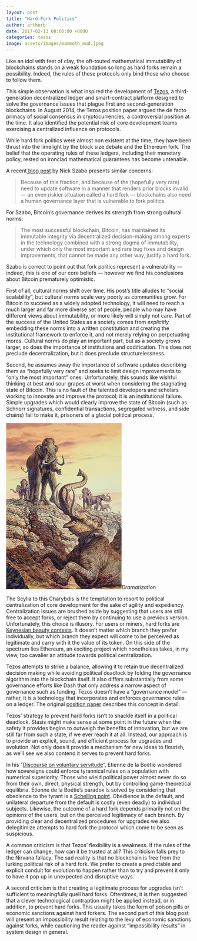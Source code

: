 ```yaml
---
layout: post
title: "Hard-Fork Politics"
author: arthurb
date: 2017-02-13 00:00:00 +0000
categories: tezos
image: assets/images/mammoth_mud.jpeg
---
```


Like an idol with feet of clay, the oft-touted mathematical immutability of blockchains stands on a weak foundation so long as hard forks remain a possibility. Indeed, the rules of these protocols only bind those who choose to follow them.

This simple observation is what inspired the development of [Tezos](https://tezos.com), a third-generation decentralized ledger and smart-contract platform designed to solve the governance issues that plague first and second-generation blockchains. In August 2014, the Tezos position paper argued the de facto primacy of social consensus in cryptocurrencies, a controversial position at the time. It also identified the potential risk of core development teams exercising a centralized influence on protocols.

While hard fork politics were almost non existent at the time, they have been thrust into the limelight by the block size debate and the Ethereum fork. The belief that the operating rules of these ledgers, including their monetary policy, rested on ironclad mathematical guarantees has become untenable.

A recent[ blog post](http://unenumerated.blogspot.com/2017/02/money-blockchains-and-social-scalability.html) by Nick Szabo presents similar concerns:
> Because of this fraction, and because of the (hopefully very rare) need to update software in a manner that renders prior blocks invalid — an even riskier situation called a hard fork — blockchains also need a human governance layer that is vulnerable to fork politics.

For Szabo, Bitcoin’s governance derives its strength from strong cultural norms:
> The most successful blockchain, Bitcoin, has maintained its immutable integrity via decentralized decision-making among experts in the technology combined with a strong dogma of immutability, under which only the most important and rare bug fixes and design improvements, that cannot be made any other way, justify a hard fork.

Szabo is correct to point out that fork politics represent a vulnerability — indeed, this is one of our core beliefs — however we find his conclusions about Bitcoin prematurely optimistic.

First of all, cultural norms shift over time. His post’s title alludes to “social scalability”, but cultural norms scale very poorly as communities grow. For Bitcoin to succeed as a widely adopted technology, it will need to reach a much larger and far more diverse set of people, people who may have different views about immutability, or more likely will simply not care. Part of the success of the United States as a society comes from *explicitly* embedding these norms into a written constitution and creating the institutional framework to enforce it, and not merely relying on perpetuating mores. Cultural norms do play an important part, but as a society grows larger, so does the importance of institutions and codification. This does not preclude decentralization, but it does preclude structurelessness.

Second, he assumes away the importance of software updates describing them as “hopefully very rare” and seeks to limit design improvements to “only the most important” ones. Unfortunately, this sounds like wishful thinking at best and sour grapes at worst when considering the stagnating state of Bitcoin. This is no fault of the talented developers and scholars working to innovate and improve the protocol; it is an institutional failure. Simple upgrades which would clearly improve the state of Bitcoin (such as Schnorr signatures, confidential transactions, segregated witness, and side chains) fail to make it, prisoners of a glacial political process.

![Dramatization](/assets/images/mammoth_mud.jpeg)*Dramatization*

The Scylla to this Charybdis is the temptation to resort to political centralization of core development for the sake of agility and expediency. Centralization issues are brushed aside by suggesting that users are still free to accept forks, or reject them by continuing to use a previous version. Unfortunately, this choice is illusory. For users or miners, hard forks are [Keynesian beauty contests](https://en.wikipedia.org/wiki/Keynesian_beauty_contest). It doesn’t matter which branch they prefer individually, but which branch they expect will come to be perceived as legitimate and carry with it the value of its token. On this side of the spectrum lies Ethereum, an exciting project which nonetheless takes, in my view, too cavalier an attitude towards political centralization.

Tezos attempts to strike a balance, allowing it to retain true decentralized decision making while avoiding political deadlock by folding the governance algorithm into the blockchain itself. It also differs substantially from some governance efforts like Dash that only address a narrow aspect of governance such as funding. Tezos doesn’t have a “governance model” — rather, it is a technology that incorporates and enforces governance rules on a ledger. The original [position paper](https://tezos.com/pdf/position_paper.pdf) describes this concept in detail.

Tezos’ strategy to prevent hard forks isn’t to shackle itself in a political deadlock. Stasis might make sense at some point in the future when the safety it provides begins to outweigh the benefits of innovation, but we are still far from such a state, if we ever reach it at all. Instead, our approach is to provide an explicit, sound, and efficient process for upgrades and evolution. Not only does it provide a mechanism for new ideas to flourish, as we’ll see we also contend it serves to prevent hard forks.

In his “[Discourse on voluntary servitude](http://www.constitution.org/la_boetie/serv_vol.htm)”, Etienne de la Boétie wondered how sovereigns could enforce tyrannical rules on a population with numerical superiority. Those who wield political power almost never do so from their own, direct, physical strength, but by controlling game-theoretical equilibria. Etienne de la Boétie’s paradox is solved by considering that obedience to the tyrant is a [Schelling point](https://en.wikipedia.org/wiki/Focal_point_(game_theory)). Obedience is the default, and unilateral departure from the default is costly (even deadly) to individual subjects. Likewise, the outcome of a hard fork depends primarily not on the opinions of the users, but on the perceived legitimacy of each branch. By providing clear and decentralized procedures for upgrades we also delegitimize attempts to hard fork the protocol which come to be seen as suspicious.

A common criticism is that Tezos’ flexibility is a weakness. If the rules of the ledger can change, how can it be trusted at all? This criticism falls prey to the Nirvana fallacy. The sad reality is that no blockchain is free from the lurking political risk of a hard fork. We prefer to create a predictable and explicit conduit for evolution to happen rather than to try and prevent it only to have it pop up in unexpected and disruptive ways.

A second criticism is that creating a legitimate process for upgrades isn’t sufficient to meaningfully quell hard forks. Oftentimes, it is then suggested that a clever technological contraption might be applied instead, or in addition, to prevent hard forks. This usually takes the form of poison pills or economic sanctions against hard forkers. The second part of this blog post will present an impossibility result relating to the levy of economic sanctions against forks, while cautioning the reader against “impossibility results” in system design in general.
